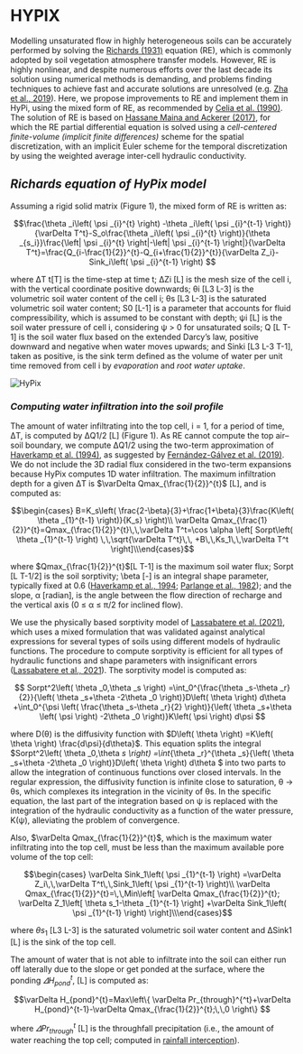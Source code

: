 <!-- MathJax -->

<script id="MathJax-script" async src="https://cdn.jsdelivr.net/npm/mathjax@3/es5/tex-mml-chtml.js"></script>


# HYPIX

Modelling unsaturated flow in highly heterogeneous soils can be accurately performed by solving the [Richards (1931)](#_ENDREF_13) equation (RE), which is commonly adopted by soil vegetation atmosphere transfer models. However, RE is highly nonlinear, and despite numerous efforts over the last decade its solution using numerical methods is demanding, and problems finding techniques to achieve fast and accurate solutions are unresolved (e.g. [Zha et al., 2019](#_ENDREF_14)). Here, we propose improvements to RE and implement them in HyPi, using the mixed form of RE, as recommended by [Celia et al. (1990)](#_ENDREF_14). The solution of RE is based on [Hassane Maina and Ackerer (2017)](#_ENDREF_15), for which the RE partial differential equation is solved using a *cell-centered finite-volume (implicit finite differences)* scheme for the spatial discretization, with an implicit Euler scheme for the temporal discretization by using the weighted average inter-cell hydraulic conductivity.

##	*Richards equation of HyPix model*

Assuming a rigid solid matrix (Figure 1), the mixed form of RE is written as:

$$\frac{\theta _i\left( \psi _{i}^{t} \right) -\theta _i\left( \psi _{i}^{t-1} \right)}{\varDelta T^t}-S_o\frac{\theta _i\left( \psi _{i}^{t} \right)}{\theta _{s_i}}\frac{\left| \psi _{i}^{t} \right|-\left| \psi _{i}^{t-1} \right|}{\varDelta T^t}=\frac{Q_{i-\frac{1}{2}}^{t}-Q_{i+\frac{1}{2}}^{t}}{\varDelta Z_i}-Sink_i\left( \psi _{i}^{t-1} \right) $$	

where ΔT t[T] is the time-step at time t; ΔZi [L] is the mesh size of the cell i, with the vertical coordinate positive downwards; θi [L3 L-3] is the volumetric soil water content of the cell i; θs [L3 L-3]  is the saturated volumetric soil water content; S0 [L-1] is a parameter that accounts for fluid compressibility, which is assumed to be constant with depth; ψi [L] is the soil water pressure of cell i, considering ψ > 0 for unsaturated soils; Q [L T-1] is the soil water flux based on the extended Darcy’s law, positive downward and negative when water moves upwards; and Sinki [L3 L-3 T-1], taken as positive, is the sink term defined as the volume of water per unit time removed from cell i by *evaporation* and *root water uptake*.

![HyPix](https://manaakiwhenua.github.io/SoilWater_ToolBox.jl/FIGURE/Figure1.bmp "Figure 1. Diagram describing the 1D vertical discretization of the Richards equation, where i  is the cell number (cell 1 is the top cell and cell Ni is the bottom cell, therefore cell = i  is below cell = i¬–1); ΔPr  [L] is the precipitation reaching the top of the canopy; ΔPrground [L]  is the precipitation reaching the soil surface (cell = 1); ΔHpond  [L] is the ponding water; and ΔQi+1/2 = Qi+1/2 ΔT [L] is the inter-cell water volume (positive downwards). Water is removed from the soil profile by transpiration, ΔTransp [L], and evaporation, ΔEvapo [L], depending on θ and potential evapotranspiration, ΔPet [L] (partitioned between potential evaporation, ΔPetevap [L], and potential transpiration, ΔPettransp [L]).")

### *Computing water infiltration into the soil profile*

The amount of water infiltrating into the top cell, i = 1, for a period of time, ΔT, is computed by ΔQ1/2 [L] (Figure 1). As RE cannot compute the top air–soil boundary, we compute ΔQ1/2 using the two-term approximation of [Haverkamp et al. (1994)](#_ENDREF_16), as suggested by [Fernández-Gálvez et al. (2019)](#_ENDREF_17). We do not include the 3D radial flux considered in the two-term expansions because HyPix computes 1D water infiltration. The maximum infiltration depth for a given ΔT is $\varDelta Qmax_{\frac{1}{2}}^{t}$ [L], and is computed as:

$$\begin{cases}	B=K_s\left( \frac{2-\beta}{3}+\frac{1+\beta}{3}\frac{K\left( \theta _{1}^{t-1} \right)}{K_s} \right)\\	\varDelta Qmax_{\frac{1}{2}}^{t}=Qmax_{\frac{1}{2}}^{t}\,\,\varDelta T^t=\cos  \alpha \left[ Sorpt\left( \theta _{1}^{t-1} \right) \,\,\sqrt{\varDelta T^t}\,\, +B\,\,Ks_1\,\,\varDelta T^t \right]\\\end{cases}$$

where $Qmax_{\frac{1}{2}}^{t}$[L T-1] is the maximum soil water flux; Sorpt  [L T-1/2] is the soil sorptivity; \beta [-] is an integral shape parameter, typically fixed at 0.6 ([Haverkamp et al., 1994](#_ENDREF_18); [Parlange et al., 1982](#_ENDREF_19)); and the slope, α [radian], is the angle between the flow direction of recharge and the vertical axis (0 ≤ α ≤ π/2 for inclined flow). 

We use the physically based sorptivity model of [Lassabatere et al. (2021)](#_ENDREF_20), which uses a mixed formulation that was validated against analytical expressions for several types of soils using different models of hydraulic functions. The procedure to compute sorptivity is efficient for all types of hydraulic functions and shape parameters with insignificant errors ([Lassabatere et al., 2021](#_ENDREF_20)). The sorptivity model is computed as:

$$ Sorpt^2\left( \theta _0,\theta _s \right) =\int_0^{\frac{\theta _s-\theta _r}{2}}{\left( \theta _s+\theta -2\theta _0 \right)}D\left( \theta \right) d\theta +\int_0^{\psi \left( \frac{\theta _s-\theta _r}{2} \right)}{\left( \theta _s+\theta \left( \psi \right) -2\theta _0 \right)}K\left( \psi \right) d\psi $$

where D(θ) is the diffusivity function with $D\left( \theta \right) =K\left( \theta \right) \frac{d\psi}{d\theta}$. This equation splits the integral $Sorpt^2\left( \theta _0,\theta _s \right) =\int_{\theta _r}^{\theta _s}{\left( \theta _s+\theta -2\theta _0 \right)}D\left( \theta \right) d\theta $ into two parts to allow the integration of continuous functions over closed intervals. In the regular expression, the diffusivity function is infinite close to saturation, θ $\to$ θs, which complexes its integration in the vicinity of θs. In the specific equation, the last part of the integration based on ψ is replaced with the integration of the hydraulic conductivity as a function of the water pressure, K(ψ), alleviating the problem of convergence. 

Also, $\varDelta Qmax_{\frac{1}{2}}^{t}$, which is the maximum water infiltrating into the top cell, must be less than the maximum available pore volume of the top cell:

$$\begin{cases}	\varDelta Sink_1\left( \psi _{1}^{t-1} \right) =\varDelta Z_i\,\,\varDelta T^t\,\,Sink_1\left( \psi _{1}^{t-1} \right)\\	\varDelta Qmax_{\frac{1}{2}}^{t}=\,\,Min\left[ \varDelta Qmax_{\frac{1}{2}}^{t}; \varDelta Z_1\left[ \theta s_1-\theta _{1}^{t-1} \right] +\varDelta Sink_1\left( \psi _{1}^{t-1} \right) \right]\\\end{cases}$$

where $θs_{1}$ [L3 L-3] is the saturated volumetric soil water content and ΔSink1 [L] is the sink of the top cell.

The amount of water that is not able to infiltrate into the soil can either run off laterally due to the slope or get ponded at the surface, where the ponding $\varDelta H_{pond}^{t}$, [L] is computed as:

$$\varDelta H_{pond}^{t}=Max\left\{ \varDelta Pr_{through}^{^t}+\varDelta H_{pond}^{t-1}-\varDelta Qmax_{\frac{1}{2}}^{t};\,\,0 \right\} $$

where $\varDelta Pr_{through}^{t}$ [L] is the throughfall precipitation (i.e., the amount of water reaching the top cell; computed in [rainfall interception](https://manaakiwhenua.github.io/SoilWater_ToolBox.jl/HYPIX/Interception)).

